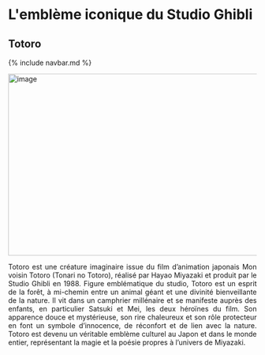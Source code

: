 # L'emblème iconique du Studio Ghibli
## Totoro

{% include navbar.md %}

<img width="664" height="368" alt="image" src="https://github.com/user-attachments/assets/fb85a6c6-aceb-40b0-b0a7-307cd8e3285e" />


<p style="text-align:justify;">Totoro est une créature imaginaire issue du film d’animation japonais Mon voisin Totoro (Tonari no Totoro), réalisé par Hayao Miyazaki et produit par le Studio Ghibli en 1988. Figure emblématique du studio, Totoro est un esprit de la forêt, à mi-chemin entre un animal géant et une divinité bienveillante de la nature. Il vit dans un camphrier millénaire et se manifeste auprès des enfants, en particulier Satsuki et Mei, les deux héroïnes du film. Son apparence douce et mystérieuse, son rire chaleureux et son rôle protecteur en font un symbole d’innocence, de réconfort et de lien avec la nature. Totoro est devenu un véritable emblème culturel au Japon et dans le monde entier, représentant la magie et la poésie propres à l’univers de Miyazaki.</p>
